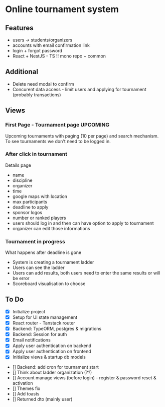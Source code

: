 # Online tournament system

## Features

- users -> students/organizers
- accounts with email confirmation link
- login + forgot password
- React + NestJS - TS !! mono repo + common

## Additional

- Delete need modal to confirm
- Concurent data access - limit users and applying for tournament (probably transactions)

## Views

### First Page - Tournament page UPCOMING

Upcoming tournaments with paging (10 per page) and search mechanism.
To see tournaments we don't need to be logged in.

### After click in tournament

Details page

- name
- discipline
- organizer
- time
- google maps with location
- max participants
- deadline to apply
- sponsor logos
- number or ranked players
- users should log in and then can have option to apply to tournament
- organizer can edit those informations

### Tournament in progress

What happens after deadline is gone

- System is creating a tournament ladder
- Users can see the ladder
- Users can add results, both users need to enter the same results or will be error
- Scoreboard visualisation to choose

## To Do

- [x] Initialize project
- [x] Setup for UI state management
- [x] React router - Tanstack router
- [x] Backend: TypeORM, postgres & migrations
- [x] Backend: Session for auth
- [x] Email notifications
- [x] Apply user authentication on backend
- [x] Apply user authentication on frontend
- [x] Initialize views & startup db models
- [] Backend: add cron for tournament start
- [] Think about ladder organization (??)
- [] Account manage views (before login) - register & password reset & activation
- [] Themes fix
- [] Add toasts
- [] Returned dto (mainly user)
